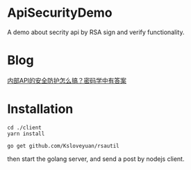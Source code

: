 # ApiSecurityDemo
A demo about secrity api by RSA sign and verify functionality.

# Blog
[内部API的安全防护怎么搞？密码学中有答案](!https://juejin.im/post/5d6354fdf265da03963ba535)

# Installation
```
cd ./client
yarn install

go get github.com/Ksloveyuan/rsautil
```

then start the golang server, and send a post by nodejs client.
